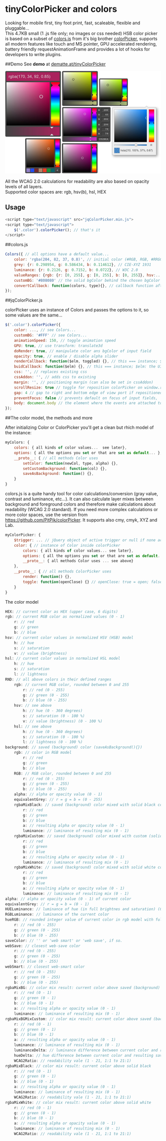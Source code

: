
# tinyColorPicker and colors

Looking for mobile first, tiny foot print, fast, scaleable, flexible and pluggable...<br>
This 4.7KB small (1 .js file only; no images or css needed) HSB color picker is based on a subset of [colors.js](https://github.com/PitPik/colorPicker/blob/master/colors.js) from it's big brother [colorPicker](https://github.com/PitPik/colorPicker/), supports all modern features like touch and MS pointer, GPU accelerated rendering, battery friendly requestAnimationFrame and provides a lot of hooks for developers to write plugins.

##Demo
See **demo** at [dematte.at/tinyColorPicker](http://dematte.at/tinyColorPicker)

<img src="development/screen-shot-all.jpg" />

All the WCAG 2.0 calculations for readability are also based on opacity levels of all layers.<br>
Supported color spaces are: rgb, hsv(b), hsl, HEX

## Usage

```javascript
<script type="text/javascript" src="jqColorPicker.min.js">
<script type="text/javascript">
    $('.color').colorPicker(); // that's it
</script>
```
##colors.js

```javascript
Colors({ // all options have a default value...
    color: 'rgba(204, 82, 37, 0.8)', // initial color (#RGB, RGB, #RRGGBB, RRGGBB, rgb(r, g, b), ...)
    grey: {r: 0.298954, g: 0.586434, b: 0.114612}, // CIE-XYZ 1931
    luminance: {r: 0.2126, g: 0.7152, b: 0.0722}, // W3C 2.0
    valueRanges: {rgb: {r: [0, 255], g: [0, 255], b: [0, 255]}, hsv:...}, // skip ranges if no conversion required
    customBG: '#808080' // the solid bgColor behind the chosen bgColor (saved color)
    convertCallback: function(colors, type){}, // callback function after color convertion for further calculations...
});
```
##jqColorPicker.js

colorPicker uses an instance of Colors and passes the options to it, so some values are the same...

```javascript
$('.color').colorPicker({
    color: ..., // see Colors...
    customBG: '#FFF' // see Colors...
    animationSpeed: 150, // toggle animation speed
    GPU: true, // use transform: translate3d
    doRender: true, // manipulate color ans bgColor of input field
    opacity: true, // enable / disable alpha slider
    renderCallback: function($elm, toggled) {}, // this === instance; $elm: the input field;toggle === true -> just appeared; false -> opposite; else -> is rendering on pointer move
    buidCallback: function($elm) {}, // this === instance; $elm: the UI
    css: '', // replaces existing css
    cssAddon: '', // adds css to existing
    margin: '', // positioning margin (can also be set in cssAddon)
    scrollResize: true // toggle for reposition colorPicker on window.resize/scroll
    gap: 4 // gap to right and bottom edge of view port if repositioned to fit
    preventFocus: false // prevents default on focus of input fields,
    body: document.body // the element where the events are attached to (touchstart, mousedown, pointerdown, focus, click, change)
});
```

##The color model, the methods and more

After initializing Color or ColorPicker you'll get a clean but rhich model of the instance:

```javascript
myColors: {
    colors: { all kinds of color values...  see later},
    options: { all the options you set or that are set as default... },
    __proto__: { // all methods Color uses
        setColor: function(newCol, type, alpha) {},
        setCustomBackground: function(col) {},
        saveAsBackground: function() {},
    }
}
```
colors.js is a quite handy tool for color calculations/conversion (gray value, contrast and luminance, etc...). It can also calculate layer mixes between background and foreground colors and therefore make calculations about readability (WCAG 2.0 standard).
If you need more complex calculations or more color spaces, use the version from https://github.com/PitPik/colorPicker. It supports also cmy, cmyk, XYZ and Lab.
```javascript
myColorPicker: {
    $trigger: ... // jQuery object of active trigger or null if none active
    color: { // instance of Color inside colorPicker
        colors: { all kinds of color values... see later},
        options: { all the options you set or that are set as default... },
        __proto__: { all methods Color uses ... see above}
    },
    __proto__: { // all methods ColorPicker uses
        render: function() {},
        toggle: function(openClose) {} // openClose: true = open; false = close
    }
}
```


The color model

```javascript
HEX: // current color as HEX (upper case, 6 digits)
rgb: // current RGB color as normalized values (0 - 1)
    r: // red
    g: // green
    b: // blue
hsv: // current color values in normalized HSV (HSB) model
    h: // hue
    s: // saturation
    v: // value (brightness)
hsl: // current color values in normalized HSL model
    h: // hue
    s: // saturation
    l: // lightness
RND: // all above colors in their defined ranges
    rgb: // current RGB color, rounded between 0 and 255
        r: // red (0 - 255)
        g: // green (0 - 255)
        b: // blue (0 - 255)
    hsv: // see above
        h: // hue (0 - 360 degrees)
        s: // saturation (0 - 100 %)
        v: // value (brightness) (0 - 100 %)
    hsl: // see above
        h: // hue (0 - 360 degrees)
        s: // saturation (0 - 100 %)
        l: // lightness (0 - 100 %)
background: // saved (background) color (saveAsBackground(){})
    rgb: // color in RGB model
        r: // red
        g: // green
        b: // blue
    RGB: // RGB color, rounded between 0 and 255
        r: // red (0 - 255)
        g: // green (0 - 255)
        b: // blue (0 - 255)
    alpha: // alpha or opacity value (0 - 1)
    equivalentGrey: // r = g = b = (0 - 255)
    rgbaMixBlack: // saved (background) color mixed with solid black color
        r: // red
        g: // green
        b: // blue
        a: // resulting alpha or opacity value (0 - 1)
        luminance: // luminance of resulting mix (0 - 1)
    rgbaMixCustom: // saved (background) color mixed with custom (solid) color
        r: // red
        g: // green
        b: // blue
        a: // resulting alpha or opacity value (0 - 1)
        luminance: // luminance of resulting mix (0 - 1)
    rgbaMixWhite: // saved (background) color mixed with solid white color
        r: // red
        g: // green
        b: // blue
        a: // resulting alpha or opacity value (0 - 1)
        luminance: // luminance of resulting mix (0 - 1)
alpha: // alpha or opacity value (0 - 1) of current color
equivalentGrey: // r = g = b = (0 - 1)
HUELuminance: // luminance of hue (in full brightnes and saturation) (0 - 1)
RGBLuminance: // luminance of the current color
hueRGB: // rounded integer value of current color in rgb model with full saturation and brightness
    r: // red (0 - 255)
    g: // green (0 - 255)
    b: // blue (0 - 255)
saveColor: // '' or 'web smart' or 'web save', if so.
webSave: // closest web-save color
    r: // red (0 - 255)
    g: // green (0 - 255)
    b: // blue (0 - 255)
webSmart: // closest web-smart color
    r: // red (0 - 255)
    g: // green (0 - 255)
    b: // blue (0 - 255)
rgbaMixBG: // color mix result: current color above saved (background) color
    r: // red (0 - 1)
    g: // green (0 - 1)
    b: // blue (0 - 1)
    a: // resulting alpha or opacity value (0 - 1)
    luminance: // luminance of resulting mix (0 - 1)
rgbaMixBGMixCustom: // color mix result: current color above saved (background) color above solid custom color
    r: // red (0 - 1)
    g: // green (0 - 1)
    b: // blue (0 - 1)
    a: // resulting alpha or opacity value (0 - 1)
    luminance: // luminance of resulting mix (0 - 1)
    luminanceDelta: // luminance difference between current color and resulting saved-custom mix (0 - 1)
    hueDelta: // hue difference between current color and resulting saved-custom mix (0 - 1)
    WCAG2Ratio: // readability vale (1 - 21, 1:1 to 21:1)
rgbaMixBlack: // color mix result: current color above solid black
    r: // red (0 - 1)
    g: // green (0 - 1)
    b: // blue (0 - 1)
    a: // resulting alpha or opacity value (0 - 1)
    luminance: // luminance of resulting mix (0 - 1)
    WCAG2Ratio: // readability vale (1 - 21, 1:1 to 21:1)
rgbaMixWhite: // color mix result: current color above solid white
    r: // red (0 - 1)
    g: // green (0 - 1)
    b: // blue (0 - 1)
    a: // resulting alpha or opacity value (0 - 1)
    luminance: // luminance of resulting mix (0 - 1)
    WCAG2Ratio: // readability vale (1 - 21, 1:1 to 21:1)
```
